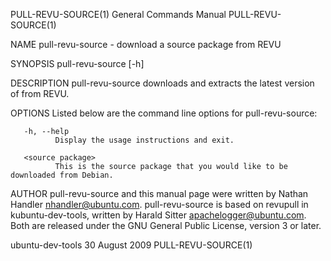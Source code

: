 PULL-REVU-SOURCE(1)                                           General Commands Manual                                          PULL-REVU-SOURCE(1)

NAME
       pull-revu-source - download a source package from REVU

SYNOPSIS
       pull-revu-source [-h] <source package>

DESCRIPTION
       pull-revu-source downloads and extracts the latest version of <source package> from REVU.

OPTIONS
       Listed below are the command line options for pull-revu-source:

       -h, --help
              Display the usage instructions and exit.

       <source package>
              This is the source package that you would like to be downloaded from Debian.

AUTHOR
       pull-revu-source  and  this  manual  page  were  written  by Nathan Handler <nhandler@ubuntu.com>. pull-revu-source is based on revupull in
       kubuntu-dev-tools, written by Harald Sitter <apachelogger@ubuntu.com>.  Both are released under the GNU General Public License,  version  3
       or later.

ubuntu-dev-tools                                                  30 August 2009                                               PULL-REVU-SOURCE(1)

